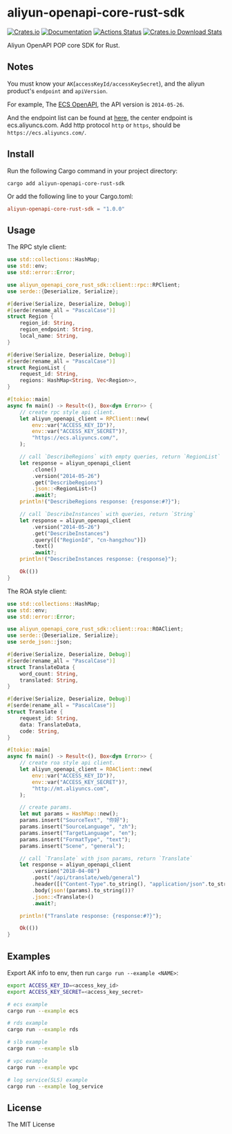 # aliyun-openapi-core-rust-sdk

[![Crates.io](https://img.shields.io/crates/v/aliyun-openapi-core-rust-sdk)](https://crates.io/crates/aliyun-openapi-core-rust-sdk)
[![Documentation](https://docs.rs/aliyun-openapi-core-rust-sdk/badge.svg)](https://docs.rs/aliyun-openapi-core-rust-sdk)
[![Actions Status](https://github.com/r4ntix/aliyun-openapi-core-rust-sdk/workflows/Continuous%20integration/badge.svg)](https://github.com/r4ntix/aliyun-openapi-core-rust-sdk/actions)
[![Crates.io Download Stats](https://img.shields.io/crates/d/aliyun-openapi-core-rust-sdk)](https://crates.io/crates/aliyun-openapi-core-rust-sdk)

Aliyun OpenAPI POP core SDK for Rust.

## Notes

You must know your `AK`(`accessKeyId/accessKeySecret`), and the aliyun product's `endpoint` and `apiVersion`.

For example, The [ECS OpenAPI](https://help.aliyun.com/document_detail/25490.html), the API version is `2014-05-26`.

And the endpoint list can be found at [here](https://help.aliyun.com/document_detail/25489.html), the center endpoint is ecs.aliyuncs.com. Add http protocol `http` or `https`, should be `https://ecs.aliyuncs.com/`.

## Install

Run the following Cargo command in your project directory:

```shell
cargo add aliyun-openapi-core-rust-sdk
```

Or add the following line to your Cargo.toml:

```toml
aliyun-openapi-core-rust-sdk = "1.0.0"
```

## Usage

The RPC style client:

```rust
use std::collections::HashMap;
use std::env;
use std::error::Error;

use aliyun_openapi_core_rust_sdk::client::rpc::RPClient;
use serde::{Deserialize, Serialize};

#[derive(Serialize, Deserialize, Debug)]
#[serde(rename_all = "PascalCase")]
struct Region {
    region_id: String,
    region_endpoint: String,
    local_name: String,
}

#[derive(Serialize, Deserialize, Debug)]
#[serde(rename_all = "PascalCase")]
struct RegionList {
    request_id: String,
    regions: HashMap<String, Vec<Region>>,
}

#[tokio::main]
async fn main() -> Result<(), Box<dyn Error>> {
    // create rpc style api client.
    let aliyun_openapi_client = RPClient::new(
        env::var("ACCESS_KEY_ID")?,
        env::var("ACCESS_KEY_SECRET")?,
        "https://ecs.aliyuncs.com/",
    );

    // call `DescribeRegions` with empty queries, return `RegionList`
    let response = aliyun_openapi_client
        .clone()
        .version("2014-05-26")
        .get("DescribeRegions")
        .json::<RegionList>()
        .await?;
    println!("DescribeRegions response: {response:#?}");

    // call `DescribeInstances` with queries, return `String`
    let response = aliyun_openapi_client
        .version("2014-05-26")
        .get("DescribeInstances")
        .query([("RegionId", "cn-hangzhou")])
        .text()
        .await?;
    println!("DescribeInstances response: {response}");

    Ok(())
}
```

The ROA style client:

```rust
use std::collections::HashMap;
use std::env;
use std::error::Error;

use aliyun_openapi_core_rust_sdk::client::roa::ROAClient;
use serde::{Deserialize, Serialize};
use serde_json::json;

#[derive(Serialize, Deserialize, Debug)]
#[serde(rename_all = "PascalCase")]
struct TranslateData {
    word_count: String,
    translated: String,
}

#[derive(Serialize, Deserialize, Debug)]
#[serde(rename_all = "PascalCase")]
struct Translate {
    request_id: String,
    data: TranslateData,
    code: String,
}

#[tokio::main]
async fn main() -> Result<(), Box<dyn Error>> {
    // create roa style api client.
    let aliyun_openapi_client = ROAClient::new(
        env::var("ACCESS_KEY_ID")?,
        env::var("ACCESS_KEY_SECRET")?,
        "http://mt.aliyuncs.com",
    );

    // create params.
    let mut params = HashMap::new();
    params.insert("SourceText", "你好");
    params.insert("SourceLanguage", "zh");
    params.insert("TargetLanguage", "en");
    params.insert("FormatType", "text");
    params.insert("Scene", "general");

    // call `Translate` with json params, return `Translate`
    let response = aliyun_openapi_client
        .version("2018-04-08")
        .post("/api/translate/web/general")
        .header([("Content-Type".to_string(), "application/json".to_string())])?
        .body(json!(params).to_string())?
        .json::<Translate>()
        .await?;

    println!("Translate response: {response:#?}");

    Ok(())
}
```

## Examples

Export AK info to env, then run `cargo run --example <NAME>`:

```sh
export ACCESS_KEY_ID=<access_key_id>
export ACCESS_KEY_SECRET=<access_key_secret>

# ecs example
cargo run --example ecs

# rds example
cargo run --example rds

# slb example
cargo run --example slb

# vpc example
cargo run --example vpc

# log service(SLS) example
cargo run --example log_service
```

## License
The MIT License
